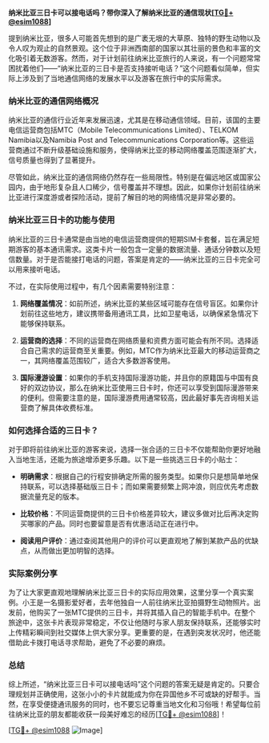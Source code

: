 **纳米比亚三日卡可以接电话吗？带你深入了解纳米比亚的通信现状[[TG💪+ @esim1088](https://t.me/s/esim1088)]**

提到纳米比亚，很多人可能首先想到的是广袤无垠的大草原、独特的野生动物以及令人叹为观止的自然景观。这个位于非洲西南部的国家以其壮丽的景色和丰富的文化吸引着无数游客。然而，对于计划前往纳米比亚旅行的人来说，有一个问题常常困扰着他们——“纳米比亚的三日卡是否支持接听电话？”这个问题看似简单，但实际上涉及到了当地通信网络的发展水平以及游客在旅行中的实际需求。

### 纳米比亚的通信网络概况

纳米比亚的通信行业近年来发展迅速，尤其是在移动通信领域。目前，该国的主要电信运营商包括MTC（Mobile Telecommunications Limited）、TELKOM Namibia以及Namibia Post and Telecommunications Corporation等。这些运营商通过不断升级基础设施和服务，使得纳米比亚的移动网络覆盖范围逐渐扩大，信号质量也得到了显著提升。

尽管如此，纳米比亚的通信网络仍然存在一些局限性。特别是在偏远地区或国家公园内，由于地形复杂且人口稀少，信号覆盖并不理想。因此，如果你计划前往纳米比亚进行深度游或者探险活动，提前了解目的地的网络情况是非常必要的。

### 纳米比亚三日卡的功能与使用

纳米比亚的三日卡通常是由当地的电信运营商提供的短期SIM卡套餐，旨在满足短期游客的基本通讯需求。这类卡片一般包含一定量的数据流量、通话分钟数以及短信数量。对于是否能接打电话的问题，答案是肯定的——纳米比亚的三日卡完全可以用来接听电话。

不过，在实际使用过程中，有几个因素需要特别注意：

1. **网络覆盖情况**：如前所述，纳米比亚的某些区域可能存在信号盲区。如果你计划前往这些地方，建议携带备用通讯工具，比如卫星电话，以确保紧急情况下能够保持联系。
   
2. **运营商的选择**：不同的运营商在网络质量和资费方面可能会有所不同。选择适合自己需求的运营商至关重要。例如，MTC作为纳米比亚最大的移动运营商之一，其网络覆盖范围较广，适合大多数游客使用。

3. **国际漫游设置**：如果你的手机支持国际漫游功能，并且你的原籍国与中国有良好的双边协议，那么在纳米比亚使用三日卡时，你还可以享受到国际漫游带来的便利。但需要注意的是，国际漫游费用通常较高，因此最好事先咨询相关运营商了解具体收费标准。

### 如何选择合适的三日卡？

对于即将前往纳米比亚的游客来说，选择一张合适的三日卡不仅能帮助你更好地融入当地生活，还能为旅途增添更多乐趣。以下是一些挑选三日卡的小贴士：

- **明确需求**：根据自己的行程安排确定所需的服务类型。如果你只是想简单地保持联系，可以选择基础版三日卡；而如果需要频繁上网冲浪，则应优先考虑数据流量充足的版本。
  
- **比较价格**：不同运营商提供的三日卡价格差异较大，建议多做对比后再决定购买哪家的产品。同时也要留意是否有优惠活动正在进行中。
  
- **阅读用户评价**：通过查阅其他用户的评价可以更直观地了解到某款产品的优缺点，从而做出更加明智的选择。

### 实际案例分享

为了让大家更直观地理解纳米比亚三日卡的实际应用效果，这里分享一个真实案例。小王是一名摄影爱好者，去年他独自一人前往纳米比亚拍摄野生动物照片。出发前，他购买了一张MTC提供的三日卡，并将其插入自己的智能手机中。在整个旅途中，这张卡片表现非常稳定，不仅让他随时与家人朋友保持联系，还能够实时上传精彩瞬间到社交媒体上供大家分享。更重要的是，在遇到突发状况时，他还能借助此卡拨打电话寻求帮助，避免了不必要的麻烦。

### 总结

综上所述，“纳米比亚三日卡可以接电话吗”这个问题的答案无疑是肯定的。只要合理规划并正确使用，这张小小的卡片就能成为你在异国他乡不可或缺的好帮手。当然，在享受便捷通讯服务的同时，也不要忘记尊重当地文化和习俗哦！希望每位前往纳米比亚的朋友都能收获一段美好难忘的经历[[TG💪+ @esim1088](https://t.me/s/esim1088)]！

[[TG💪+ @esim1088](https://t.me/s/esim1088) ![Image](https://i.postimg.cc/4NQfJmqS/Snipaste-2025-05-13-00-14-12.png)]